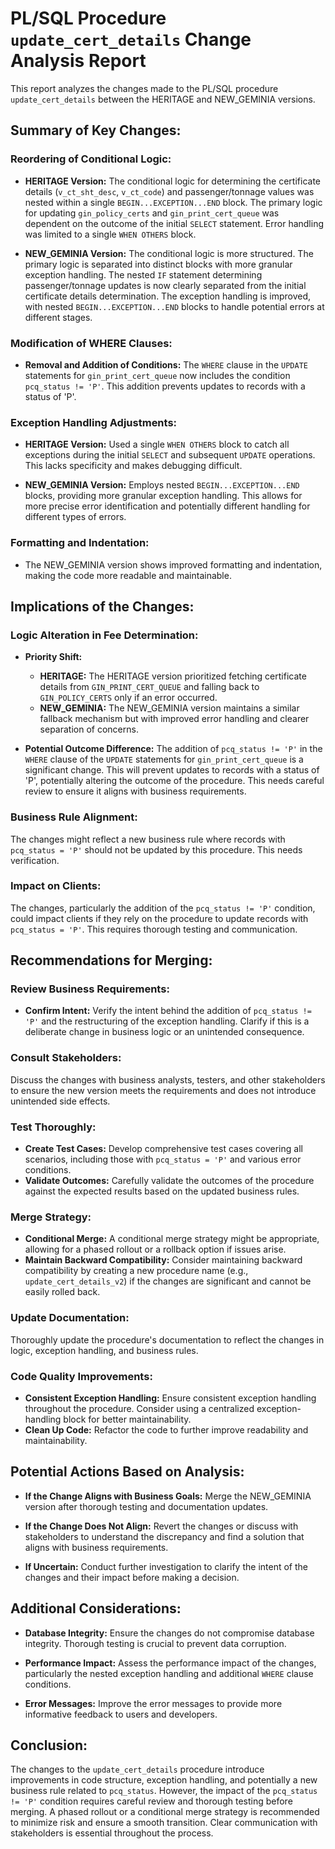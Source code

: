# PL/SQL Procedure `update_cert_details` Change Analysis Report

This report analyzes the changes made to the PL/SQL procedure `update_cert_details` between the HERITAGE and NEW_GEMINIA versions.

## Summary of Key Changes:

### Reordering of Conditional Logic:

- **HERITAGE Version:** The conditional logic for determining the certificate details (`v_ct_sht_desc`, `v_ct_code`) and passenger/tonnage values was nested within a single `BEGIN...EXCEPTION...END` block.  The primary logic for updating `gin_policy_certs` and `gin_print_cert_queue` was dependent on the outcome of the initial `SELECT` statement.  Error handling was limited to a single `WHEN OTHERS` block.

- **NEW_GEMINIA Version:** The conditional logic is more structured. The primary logic is separated into distinct blocks with more granular exception handling.  The nested `IF` statement determining passenger/tonnage updates is now clearly separated from the initial certificate details determination.  The exception handling is improved, with nested `BEGIN...EXCEPTION...END` blocks to handle potential errors at different stages.

### Modification of WHERE Clauses:

- **Removal and Addition of Conditions:** The `WHERE` clause in the `UPDATE` statements for `gin_print_cert_queue` now includes the condition `pcq_status != 'P'`. This addition prevents updates to records with a status of 'P'.

### Exception Handling Adjustments:

- **HERITAGE Version:**  Used a single `WHEN OTHERS` block to catch all exceptions during the initial `SELECT` and subsequent `UPDATE` operations. This lacks specificity and makes debugging difficult.

- **NEW_GEMINIA Version:**  Employs nested `BEGIN...EXCEPTION...END` blocks, providing more granular exception handling. This allows for more precise error identification and potentially different handling for different types of errors.

### Formatting and Indentation:

- The NEW_GEMINIA version shows improved formatting and indentation, making the code more readable and maintainable.


## Implications of the Changes:

### Logic Alteration in Fee Determination:

- **Priority Shift:**
    - **HERITAGE:**  The HERITAGE version prioritized fetching certificate details from `GIN_PRINT_CERT_QUEUE` and falling back to `GIN_POLICY_CERTS` only if an error occurred.
    - **NEW_GEMINIA:** The NEW_GEMINIA version maintains a similar fallback mechanism but with improved error handling and clearer separation of concerns.

- **Potential Outcome Difference:** The addition of `pcq_status != 'P'` in the `WHERE` clause of the `UPDATE` statements for `gin_print_cert_queue` is a significant change.  This will prevent updates to records with a status of 'P', potentially altering the outcome of the procedure.  This needs careful review to ensure it aligns with business requirements.

### Business Rule Alignment:

The changes might reflect a new business rule where records with `pcq_status = 'P'` should not be updated by this procedure.  This needs verification.

### Impact on Clients:

The changes, particularly the addition of the `pcq_status != 'P'` condition, could impact clients if they rely on the procedure to update records with `pcq_status = 'P'`.  This requires thorough testing and communication.


## Recommendations for Merging:

### Review Business Requirements:

- **Confirm Intent:**  Verify the intent behind the addition of `pcq_status != 'P'` and the restructuring of the exception handling.  Clarify if this is a deliberate change in business logic or an unintended consequence.

### Consult Stakeholders:

Discuss the changes with business analysts, testers, and other stakeholders to ensure the new version meets the requirements and does not introduce unintended side effects.

### Test Thoroughly:

- **Create Test Cases:** Develop comprehensive test cases covering all scenarios, including those with `pcq_status = 'P'` and various error conditions.
- **Validate Outcomes:**  Carefully validate the outcomes of the procedure against the expected results based on the updated business rules.

### Merge Strategy:

- **Conditional Merge:**  A conditional merge strategy might be appropriate, allowing for a phased rollout or a rollback option if issues arise.
- **Maintain Backward Compatibility:**  Consider maintaining backward compatibility by creating a new procedure name (e.g., `update_cert_details_v2`) if the changes are significant and cannot be easily rolled back.

### Update Documentation:

Thoroughly update the procedure's documentation to reflect the changes in logic, exception handling, and business rules.

### Code Quality Improvements:

- **Consistent Exception Handling:**  Ensure consistent exception handling throughout the procedure.  Consider using a centralized exception-handling block for better maintainability.
- **Clean Up Code:**  Refactor the code to further improve readability and maintainability.


## Potential Actions Based on Analysis:

- **If the Change Aligns with Business Goals:** Merge the NEW_GEMINIA version after thorough testing and documentation updates.

- **If the Change Does Not Align:** Revert the changes or discuss with stakeholders to understand the discrepancy and find a solution that aligns with business requirements.

- **If Uncertain:** Conduct further investigation to clarify the intent of the changes and their impact before making a decision.


## Additional Considerations:

- **Database Integrity:**  Ensure the changes do not compromise database integrity.  Thorough testing is crucial to prevent data corruption.

- **Performance Impact:**  Assess the performance impact of the changes, particularly the nested exception handling and additional `WHERE` clause conditions.

- **Error Messages:**  Improve the error messages to provide more informative feedback to users and developers.


## Conclusion:

The changes to the `update_cert_details` procedure introduce improvements in code structure, exception handling, and potentially a new business rule related to `pcq_status`.  However, the impact of the `pcq_status != 'P'` condition requires careful review and thorough testing before merging.  A phased rollout or a conditional merge strategy is recommended to minimize risk and ensure a smooth transition.  Clear communication with stakeholders is essential throughout the process.
